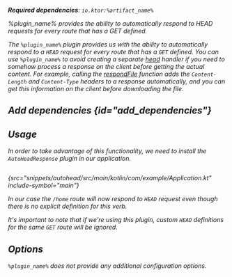 [//]: # (title: AutoHeadResponse)

<var name="plugin_name" value="AutoHeadResponse"/>
<var name="artifact_name" value="ktor-server-auto-head-response"/>

<tldr>
<p>
<b>Required dependencies</b>: <code>io.ktor:%artifact_name%</code>
</p>
<var name="example_name" value="autohead"/>
<include from="lib.topic" element-id="download_example"/>
</tldr>

<link-summary>
%plugin_name% provides the ability to automatically respond to HEAD requests for every route that has a GET defined.
</link-summary>

The `%plugin_name%` plugin provides us with the ability to automatically respond to a `HEAD` request for every route that has a `GET` defined. You can use `%plugin_name%` to avoid creating a separate [head](Routing_in_Ktor.md#define_route) handler if you need to somehow process a response on the client before getting the actual content. For example, calling the [respondFile](responses.md#file) function adds the `Content-Length` and `Content-Type` headers to a response automatically, and you can get this information on the client before downloading the file.

## Add dependencies {id="add_dependencies"}

<include from="lib.topic" element-id="add_ktor_artifact_intro"/>
<include from="lib.topic" element-id="add_ktor_artifact"/>

## Usage
In order to take advantage of this functionality, we need to install the `AutoHeadResponse` plugin in our application.


```kotlin
```
{src="snippets/autohead/src/main/kotlin/com/example/Application.kt" include-symbol="main"}

In our case the `/home` route will now respond to `HEAD` request even though there is no explicit definition for this verb.

It's important to note that if we're using this plugin, custom `HEAD` definitions for the same `GET` route will be ignored.


## Options
`%plugin_name%` does not provide any additional configuration options.
